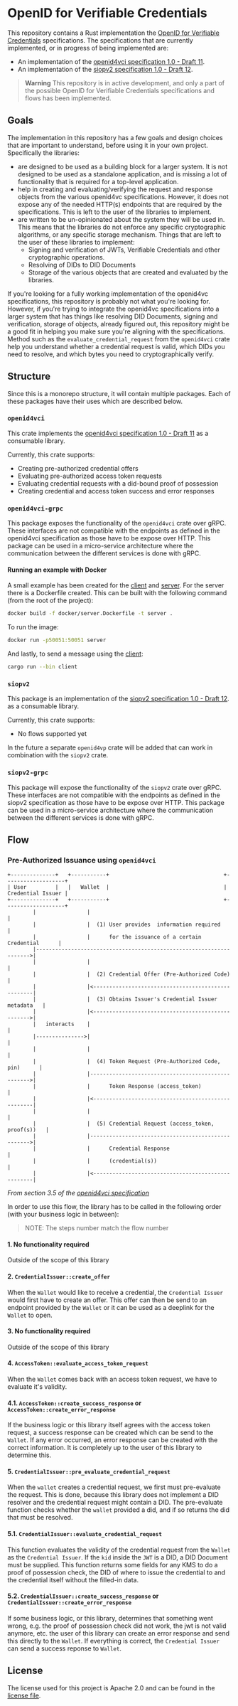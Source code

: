 # OpenID for Verifiable Credentials

This repository contains a Rust implementation the [OpenID for Verifiable Credentials](https://openid.net/openid4vc/) specifications. The specifications that are currently implemented, or in progress of being implemented are:

- An implementation of the [openid4vci
  specification 1.0 - Draft
  11](https://openid.net/specs/openid-4-verifiable-credential-issuance-1_0-11.html).
- An implementation of the [siopv2 specification 1.0 - Draft
  12](https://openid.net/specs/openid-connect-self-issued-v2-1_0-12.html).

> **Warning**
> This repository is in active development, and only a part of the possible OpenID for Verifiable Credentials specifications and flows has been implemented.

## Goals

The implementation in this repository has a few goals and design choices that are important to understand, before using it in your own project. Specifically the libraries:

- are designed to be used as a building block for a larger system. It is not designed to be used as a standalone application, and is missing a lot of functionality that is required for a top-level application.
- help in creating and evaluating/verifying the request and response objects from the various openid4vc specifications. However, it does not expose any of the needed HTTP(s) endpoints that are required by the specifications. This is left to the user of the libraries to implement.
- are written to be un-opinionated about the system they will be used in. This means that the libraries do not enforce any specific cryptographic algorithms, or any specific storage mechanism. Things that are left to the user of these libraries to implement:
  - Signing and verification of JWTs, Verifiable Credentials and other cryptographic operations.
  - Resolving of DIDs to DID Documents
  - Storage of the various objects that are created and evaluated by the libraries.

If you're looking for a fully working implementation of the openid4vc specifications, this repository is probably not what you're looking for. However, if you're trying to integrate the openid4vc specifications into a larger system that has things like resolving DID Documents, signing and verification, storage of objects, already figured out, this repository might be a good fit in helping you make sure you're aligning with the specifications. Method such as the `evaluate_credential_request` from the `openid4vci` crate help you understand whether a credential request is valid, which DIDs you need to resolve, and which bytes you need to cryptographically verify.

## Structure

Since this is a monorepo structure, it will contain multiple packages. Each of
these packages have their uses which are described below.

### `openid4vci`

This crate implements the [openid4vci
specification 1.0 - Draft 11](https://openid.net/specs/openid-4-verifiable-credential-issuance-1_0-11.html)
as a consumable library.

Currently, this crate supports:

- Creating pre-authorized credential offers
- Evaluating pre-authorized access token requests
- Evaluating credential requests with a did-bound proof of possession
- Creating credential and access token success and error responses

### `openid4vci-grpc`

This package exposes the functionality of the `openid4vci` crate over gRPC. These
interfaces are not compatible with the endpoints as defined in the openid4vci
specification as those have to be expose over HTTP. This package can be used in
a micro-service architecture where the communication between the different
services is done with gRPC.

#### Running an example with Docker

A small example has been created for the
[client](./crates/openid4vci-grpc/src/client.rs) and
[server](./crates/openid4vci-grpc/src/server.rs). For the server there is a
Dockerfile created. This can be built with the following command (from the root
of the project):

```sh
docker build -f docker/server.Dockerfile -t server .
```

To run the image:

```sh
docker run -p50051:50051 server
```

And lastly, to send a message using the
[client](./crates/openid4vci-grpc/src/client):

```sh
cargo run --bin client
```

### `siopv2`

This package is an implementation of the [siopv2 specification 1.0 - Draft 12](https://openid.net/specs/openid-connect-self-issued-v2-1_0-12.html).
as a consumable library.

Currently, this crate supports:

- No flows supported yet

In the future a separate `openid4vp` crate will be added that can work in combination with the `siopv2` crate.

### `siopv2-grpc`

This package will expose the functionality of the `siopv2` crate over gRPC. These
interfaces are not compatible with the endpoints as defined in the siopv2
specification as those have to be expose over HTTP. This package can be used in
a micro-service architecture where the communication between the different
services is done with gRPC.

## Flow

### Pre-Authorized Issuance using `openid4vci`

```ignore
+--------------+   +-----------+                                    +-------------------+
| User         |   |   Wallet  |                                    | Credential Issuer |
+--------------+   +-----------+                                    +-------------------+
        |                |                                                    |
        |                |  (1) User provides  information required           |
        |                |      for the issuance of a certain Credential      |
        |-------------------------------------------------------------------->|
        |                |                                                    |
        |                |  (2) Credential Offer (Pre-Authorized Code)        |
        |                |<---------------------------------------------------|
        |                |  (3) Obtains Issuer's Credential Issuer metadata   |
        |                |<-------------------------------------------------->|
        |   interacts    |                                                    |
        |--------------->|                                                    |
        |                |                                                    |
        |                |  (4) Token Request (Pre-Authorized Code, pin)      |
        |                |--------------------------------------------------->|
        |                |      Token Response (access_token)                 |
        |                |<---------------------------------------------------|
        |                |                                                    |
        |                |  (5) Credential Request (access_token, proof(s))   |
        |                |--------------------------------------------------->|
        |                |      Credential Response                           |
        |                |      (credential(s))                               |
        |                |<---------------------------------------------------|
```

_From section 3.5 of the [openid4vci
specification](https://openid.net/specs/openid-4-verifiable-credential-issuance-1_0-11.html#section-3.5)_

In order to use this flow, the library has to be called in the following order
(with your business logic in between):

> NOTE: The steps number match the flow number

#### 1. No functionality required

Outside of the scope of this library

#### 2. `CredentialIssuer::create_offer`

When the `Wallet` would like to receive a credential, the `Credential Issuer`
would first have to create an offer. This offer can then be send to an endpoint
provided by the `Wallet` or it can be used as a deeplink for the `Wallet` to
open.

#### 3. No functionality required

Outside of the scope of this library

#### 4. `AccessToken::evaluate_access_token_request`

When the `Wallet` comes back with an access token request, we have to evaluate
it's validity.

#### 4.1. `AccessToken::create_success_response` or `AccessToken::create_error_response`

If the business logic or this library itself agrees with the access token
request, a success response can be created which can be send to the `Wallet`.
If any error occurred, an error response can be created with the correct
information. It is completely up to the user of this library to determine this.

#### 5. `CredentialIssuer::pre_evaluate_credential_request`

When the `wallet` creates a credential request, we first must pre-evaluate the
request. This is done, because this library does not implement a DID resolver
and the credential request might contain a DID. The pre-evaluate function
checks whether the `wallet` provided a did, and if so returns the did that must
be resolved.

#### 5.1. `CredentialIssuer::evaluate_credential_request`

This function evaluates the validity of the credential request from the
`Wallet` as the `Credential Issuer`. If the `kid` inside the `JWT` is a DID, a
DID Document must be supplied. This function returns some fields for any KMS to
do a proof of possession check, the DID of where to issue the credential to and
the credential itself without the filled-in data.

#### 5.2. `CredentialIssuer::create_success_response` or `CredentialIssuer::create_error_response`

If some business logic, or this library, determines that something went wrong,
e.g. the proof of possession check did not work, the jwt is not valid anymore,
etc. the user of this library can create an error response and send this
directly to the `Wallet`. If everything is correct, the `Credential Issuer` can
send a success reponse to `Wallet`.

## License

The license used for this project is Apache 2.0 and can be found in the
[license file](./LICENSE).
